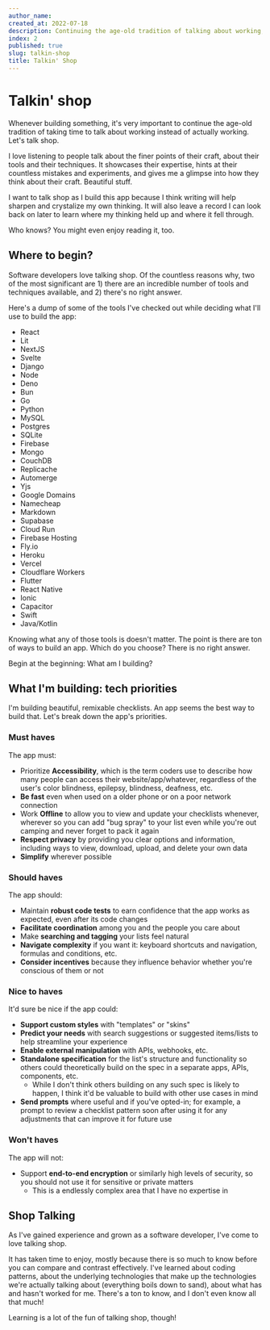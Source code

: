 ```yaml
---
author_name:
created_at: 2022-07-18
description: Continuing the age-old tradition of talking about working, instead of actually working.
index: 2
published: true
slug: talkin-shop
title: Talkin' Shop
---
```


<!-- I'd like end template to handle a sub-hed somehow -->

# Talkin' shop

Whenever building something, it's very important to continue the age-old tradition of taking time to talk about working instead of actually working. Let's talk shop.

I love listening to people talk about the finer points of their craft, about their tools and their techniques. It showcases their expertise, hints at their countless mistakes and experiments, and gives me a glimpse into how they think about their craft. Beautiful stuff.

<!-- each preference has been chiseled by countless mistakes, each opinion sculpted by small experiments. -->

I want to talk shop as I build this app because I think writing will help sharpen and crystalize my own thinking. It will also leave a record I can look back on later to learn where my thinking held up and where it fell through.

Who knows? You might even enjoy reading it, too.

## Where to begin?

Software developers love talking shop. Of the countless reasons why, two of the most significant are 1) there are an incredible number of tools and techniques available, and 2) there's no right answer.

Here's a dump of some of the tools I've checked out while deciding what I'll use to build the app:

- React
- Lit
- NextJS
- Svelte
- Django
- Node
- Deno
- Bun
- Go
- Python
- MySQL
- Postgres
- SQLite
- Firebase
- Mongo
- CouchDB
- Replicache
- Automerge
- Yjs
- Google Domains
- Namecheap
- Markdown
- Supabase
- Cloud Run
- Firebase Hosting
- Fly.io
- Heroku
- Vercel
- Cloudflare Workers
- Flutter
- React Native
- Ionic
- Capacitor
- Swift
- Java/Kotlin

Knowing what any of those tools is doesn't matter. The point is there are ton of ways to build an app. Which do you choose? There is no right answer.

Begin at the beginning: What am I building?

## What I'm building: tech priorities

I'm building beautiful, remixable checklists. An app seems the best way to build that. Let's break down the app's priorities.

### Must haves

The app must:

- Prioritize **Accessibility**, which is the term coders use to describe how many people can access their website/app/whatever, regardless of the user's color blindness, epilepsy, blindness, deafness, etc.
- **Be fast** even when used on a older phone or on a poor network connection
- Work **Offline** to allow you to view and update your checklists whenever, wherever so you can add "bug spray" to your list even while you're out camping and never forget to pack it again
- **Respect privacy** by providing you clear options and information, including ways to view, download, upload, and delete your own data
- **Simplify** wherever possible

### Should haves

The app should:

- Maintain **robust code tests** to earn confidence that the app works as expected, even after its code changes
- **Facilitate coordination** among you and the people you care about
- Make **searching and tagging** your lists feel natural
- **Navigate complexity** if you want it: keyboard shortcuts and navigation, formulas and conditions, etc.
- **Consider incentives** because they influence behavior whether you're conscious of them or not

### Nice to haves

It'd sure be nice if the app could:

- **Support custom styles** with "templates" or "skins"
- **Predict your needs** with search suggestions or suggested items/lists to help streamline your experience
- **Enable external manipulation** with APIs, webhooks, etc.
- **Standalone specification** for the list's structure and functionality so others could theoretically build on the spec in a separate apps, APIs, components, etc.
  - While I don't think others building on any such spec is likely to happen, I think it'd be valuable to build with other use cases in mind
- **Send prompts** where useful and if you've opted-in; for example, a prompt to review a checklist pattern soon after using it for any adjustments that can improve it for future use

### Won't haves

The app will not:

- Support **end-to-end encryption** or similarly high levels of security, so you should not use it for sensitive or private matters
  - This is a endlessly complex area that I have no expertise in

<!-- - Frontend -->
<!-- ("Frontend" is the term software folks use to describe the code/systems that makes up the interface the end user interacts with. Right now, you're reading this on the frontend.) Maybe make this a footnote? -->
<!-- - Backend -->
<!-- - ("Backend" is the term we use to describe the code/systems that end users don't interact with directly, typically to simplify their frontend experience and to keep their actions safely separated from other users' experiences and data.) Maybe make this a footnote? -->

<!-- Software costs little to create and even less to distribute, so people make a lot of it. -->

## Shop Talking

As I've gained experience and grown as a software developer, I've come to love talking shop.

It has taken time to enjoy, mostly because there is so much to know before you can compare and contrast effectively. I've learned about coding patterns, about the underlying technologies that make up the technologies we're actually talking about (everything boils down to sand), about what has and hasn't worked for me. There's a ton to know, and I don't even know all that much!

Learning is a lot of the fun of talking shop, though!
